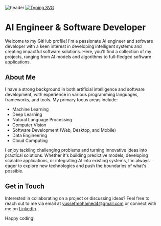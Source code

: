 ![header](https://github.com/Youssef-Mohammad/Youssef-Mohammad/assets/100593295/d3f25942-b613-4f3b-8bd5-724820ae6cb1)
[![Typing SVG](https://readme-typing-svg.demolab.com?font=JetBrains+Mono&pause=500&center=true&vCenter=true&random=false&width=435&lines=Ai+Engineer;Machine+Learning+Engineer;Deep+Learning+Engineer;Data+Scientist;Data+Analyst;Software+Developer)](https://git.io/typing-svg)
# AI Engineer & Software Developer

Welcome to my GitHub profile! I'm a passionate AI engineer and software developer with a keen interest in developing intelligent systems and creating impactful software solutions. Here, you'll find a collection of my projects, ranging from AI models and algorithms to full-fledged software applications.

## About Me

I have a strong background in both artificial intelligence and software development, with experience in various programming languages, frameworks, and tools. My primary focus areas include:

- Machine Learning
- Deep Learning
- Natural Language Processing
- Computer Vision
- Software Development (Web, Desktop, and Mobile)
- Data Engineering
- Cloud Computing

I enjoy tackling challenging problems and turning innovative ideas into practical solutions. Whether it's building predictive models, developing scalable applications, or integrating AI into existing systems, I'm always eager to explore new technologies and push the boundaries of what's possible.

## Get in Touch

Interested in collaborating on a project or discussing ideas? Feel free to reach out to me via email at [yussefmohamed4@gmail.com](mailto:yussefmohamed4@gmail.com) or connect with me on [LinkedIn](https://www.linkedin.com/in/yussef-mohamed-900b44161/). 

Happy coding!

